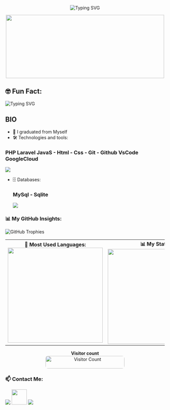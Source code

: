 <p align="center">
  <img src="https://readme-typing-svg.herokuapp.com?font=Fira+Code&weight=600&size=22&pause=10&color=F75C7E&width=435&lines=👋+Hello!+I'm+Elnurbek!;Laravel+and+PHP+Developer+👨‍💻" alt="Typing SVG" />
</p>
<p align="center">
  <img src="https://media.giphy.com/media/qgQUggAC3Pfv687qPC/giphy.gif" width="500" height="200"/>
</p>


## 🤓 Fun Fact:  
<p align="left">
  <img src="https://readme-typing-svg.herokuapp.com?font=Fira+Code&weight=1&size=17&pause=0&color=F75C7E&width=435&lines=Did+you+know?;I+love+solving+coding+challenges+and+debugging;Is+my+superpower!+🔥" alt="Typing SVG" />
</p>

## BIO

- 🏫 I graduated from Myself
- 🛠 Technologies and tools:
### PHP Laravel JavaS - Html - Css - Git - Github VsCode GoogleCloud
  <img src="https://skillicons.dev/icons?i=php,laravel,js,html,css,git,github,gcp" />

- 🗄 Databases:
  ### MySql - Sqlite
  <img src="https://skillicons.dev/icons?i=mysql,sqlite" />

### 📊 My GitHub Insights:  

![GitHub Trophies](https://github-profile-trophy.vercel.app/?username=Elnurbek25&theme=radical)

<table>
  <tr>
    <td align="center" width="33%">
      <strong>📌 Most Used Languages:</strong><br>
      <img src="https://github-readme-stats.vercel.app/api/top-langs/?username=Elnurbek25&langs_count=5&layout=compact&theme=radical&hide_border=true&card_width=300" width="300"/>
    </td> 
    <td align="center" width="33%">
      <strong>📊 My Stats:</strong><br>
      <img src="https://github-readme-stats.vercel.app/api?username=Elnurbek25&show_icons=true&theme=radical&hide_border=true&card_width=300" width="300"/>
    </td>
    <td align="center" width="33%">
    <strong>⭐️ GitHub Stars:</strong><br><br>
    <a href="https://github.com/Elnurbek25" target="_blank">
        <img src="https://img.shields.io/github/stars/Elnurbek25?style=flat&logo=github&logoColor=white&label=GitHub%20Stars&labelColor=blue&color=F7DF1E" 
             alt="GitHub Stars" height="40" />
    </a>
    </td> 
  </tr>    
</table>

<p align="center"> 
  <b>Visitor count</b> <br>
  <img src="https://profile-counter.glitch.me/Elnurbek25/count.svg" alt="Visitor Count" width="250" height="40" style="border-radius: 8px;"/>
</p>

### 📫 Contact Me:  

  <a href="mailto:elnurbek.pubgmobile@gmail.com"><img src="https://skillicons.dev/icons?i=gmail" /></a>
  <a href="https://t.me/Elnurbek"><img src="https://upload.wikimedia.org/wikipedia/commons/8/82/Telegram_logo.svg" width="48" height="48"/></a>
  <a href="https://www.instagram.com/elnurbek_025"><img src="https://skillicons.dev/icons?i=instagram" /></a>
